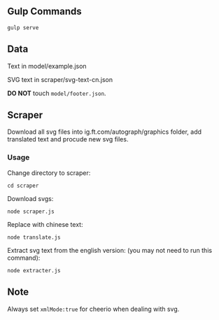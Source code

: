 ## Gulp Commands

`gulp serve`

## Data

Text in model/example.json

SVG text in scraper/svg-text-cn.json

**DO NOT** touch `model/footer.json`.

## Scraper

Download all svg files into ig.ft.com/autograph/graphics folder, add translated text and procude new svg files.

### Usage
Change directory to scraper:
```
cd scraper 
```

Download svgs:
```
node scraper.js
```

Replace with chinese text:
```
node translate.js
```

Extract svg text from the english version: (you may not need to run this command):
```
node extracter.js
```

## Note
Always set `xmlMode:true` for cheerio when dealing with svg.

